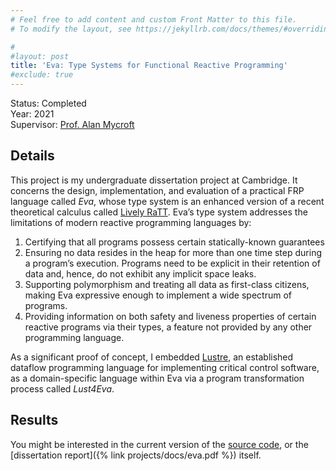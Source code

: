 ```yaml
---
# Feel free to add content and custom Front Matter to this file.
# To modify the layout, see https://jekyllrb.com/docs/themes/#overriding-theme-defaults

#
#layout: post
title: 'Eva: Type Systems for Functional Reactive Programming'
#exclude: true
---
```

Status: Completed  
Year: 2021  
Supervisor: [Prof. Alan Mycroft](https://www.cl.cam.ac.uk/~am21/)

## Details
This project is my undergraduate dissertation project at Cambridge. It concerns the design, implementation, and evaluation of a practical FRP language called *Eva*, whose type system is an enhanced version of a recent theoretical calculus called [Lively RaTT](https://arxiv.org/abs/2003.03170). Eva’s type system addresses the limitations of modern reactive programming languages by:

1. Certifying that all programs possess certain statically-known guarantees 
2. Ensuring no data resides in the heap for more than one time step during a program’s execution. Programs need to be explicit in their retention of data and, hence, do not exhibit any implicit space leaks.
3. Supporting polymorphism and treating all data as first-class citizens, making Eva expressive enough to implement a wide spectrum of programs.
4. Providing information on both safety and liveness properties of certain reactive programs via their types, a feature not provided by any other programming language.

As a significant proof of concept, I embedded [Lustre](https://www-verimag.imag.fr/The-Lustre-Programming-Language-and), an established dataflow programming language for implementing critical control software, as a domain-specific language within Eva via a program
transformation process called *Lust4Eva*.

## Results
You might be interested in the current version of the [source code](https://github.com/hei411/eva), or the [dissertation report]({% link  projects/docs/eva.pdf %}) itself.